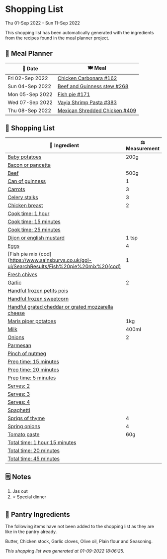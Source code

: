 # Shopping List

Thu 01-Sep 2022 - Sun 11-Sep 2022

This shopping list has been automatically generated with the ingredients from the recipes found in the meal planner project.

## 📅 Meal Planner

|📅 Date| 🍽️ Meal|
|----|----|
|Fri 02-Sep 2022|[Chicken Carbonara #162](https://github.com/jcallaghan/The-Cookbook/issues/162)|
|Sun 04-Sep 2022|[Beef and Guinness stew #268](https://github.com/jcallaghan/The-Cookbook/issues/268)|
|Mon 05-Sep 2022|[Fish pie #171](https://github.com/jcallaghan/The-Cookbook/issues/171)|
|Wed 07-Sep 2022|[Vayia Shrimp Pasta #383](https://github.com/jcallaghan/The-Cookbook/issues/383)|
|Thu 08-Sep 2022|[Mexican Shredded Chicken #409](https://github.com/jcallaghan/The-Cookbook/issues/409)|

## 🛒 Shopping List

| 🍌 Ingredient| ⚖️ Measurement|
|----------|-----------|
|[Baby potatoes](https://www.sainsburys.co.uk/gol-ui/SearchResults/Baby%20potatoes)|200g|
|[Bacon or pancetta](https://www.sainsburys.co.uk/gol-ui/SearchResults/Bacon%20or%20pancetta)||
|[Beef](https://www.sainsburys.co.uk/gol-ui/SearchResults/Beef)|500g|
|[Can of guinness](https://www.sainsburys.co.uk/gol-ui/SearchResults/Can%20of%20guinness)|1|
|[Carrots](https://www.sainsburys.co.uk/gol-ui/SearchResults/Carrots)|3|
|[Celery stalks](https://www.sainsburys.co.uk/gol-ui/SearchResults/Celery%20stalks)|3|
|[Chicken breast](https://www.sainsburys.co.uk/gol-ui/SearchResults/Chicken%20breast)|2|
|[Cook time: 1 hour](https://www.sainsburys.co.uk/gol-ui/SearchResults/Cook%20time:%201%20hour)||
|[Cook time: 15 minutes](https://www.sainsburys.co.uk/gol-ui/SearchResults/Cook%20time:%2015%20minutes)||
|[Cook time: 25 minutes](https://www.sainsburys.co.uk/gol-ui/SearchResults/Cook%20time:%2025%20minutes)||
|[Dijon or english mustard](https://www.sainsburys.co.uk/gol-ui/SearchResults/Dijon%20or%20english%20mustard)|1 tsp|
|[Eggs](https://www.sainsburys.co.uk/gol-ui/SearchResults/Eggs)|4|
|[Fish pie mix (cod](https://www.sainsburys.co.uk/gol-ui/SearchResults/Fish%20pie%20mix%20(cod)|1|
|[Fresh chives](https://www.sainsburys.co.uk/gol-ui/SearchResults/Fresh%20chives)||
|[Garlic](https://www.sainsburys.co.uk/gol-ui/SearchResults/Garlic)|2|
|[Handful frozen petits pois](https://www.sainsburys.co.uk/gol-ui/SearchResults/Handful%20frozen%20petits%20pois)||
|[Handful frozen sweetcorn](https://www.sainsburys.co.uk/gol-ui/SearchResults/Handful%20frozen%20sweetcorn)||
|[Handful grated cheddar or grated mozzarella cheese](https://www.sainsburys.co.uk/gol-ui/SearchResults/Handful%20grated%20cheddar%20or%20grated%20mozzarella%20cheese)||
|[Maris piper potatoes](https://www.sainsburys.co.uk/gol-ui/SearchResults/Maris%20piper%20potatoes)|1kg|
|[Milk](https://www.sainsburys.co.uk/gol-ui/SearchResults/Milk)|400ml|
|[Onions](https://www.sainsburys.co.uk/gol-ui/SearchResults/Onions)|2|
|[Parmesan](https://www.sainsburys.co.uk/gol-ui/SearchResults/Parmesan)||
|[Pinch of nutmeg](https://www.sainsburys.co.uk/gol-ui/SearchResults/Pinch%20of%20nutmeg)||
|[Prep time: 15 minutes](https://www.sainsburys.co.uk/gol-ui/SearchResults/Prep%20time:%2015%20minutes)||
|[Prep time: 20 minutes](https://www.sainsburys.co.uk/gol-ui/SearchResults/Prep%20time:%2020%20minutes)||
|[Prep time: 5 minutes](https://www.sainsburys.co.uk/gol-ui/SearchResults/Prep%20time:%205%20minutes)||
|[Serves: 2](https://www.sainsburys.co.uk/gol-ui/SearchResults/Serves:%202)||
|[Serves: 3](https://www.sainsburys.co.uk/gol-ui/SearchResults/Serves:%203)||
|[Serves: 4](https://www.sainsburys.co.uk/gol-ui/SearchResults/Serves:%204)||
|[Spaghetti](https://www.sainsburys.co.uk/gol-ui/SearchResults/Spaghetti)||
|[Sprigs of thyme](https://www.sainsburys.co.uk/gol-ui/SearchResults/Sprigs%20of%20thyme)|4|
|[Spring onions](https://www.sainsburys.co.uk/gol-ui/SearchResults/Spring%20onions)|4|
|[Tomato paste](https://www.sainsburys.co.uk/gol-ui/SearchResults/Tomato%20paste)|60g|
|[Total time: 1 hour 15 minutes](https://www.sainsburys.co.uk/gol-ui/SearchResults/Total%20time:%201%20hour%2015%20minutes)||
|[Total time: 20 minutes](https://www.sainsburys.co.uk/gol-ui/SearchResults/Total%20time:%2020%20minutes)||
|[Total time: 45 minutes](https://www.sainsburys.co.uk/gol-ui/SearchResults/Total%20time:%2045%20minutes)||

## 🗒️ Notes

1. Jas out
1. ⭐ Special dinner

## 🏪 Pantry Ingredients

The following items have not been added to the shopping list as they are like in the pantry already.

Butter, Chicken stock, Garlic cloves, Olive oil, Plain flour and Seasoning.


_This shopping list was generated at 01-09-2022 18:06:25._